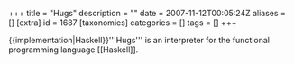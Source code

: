 +++
title = "Hugs"
description = ""
date = 2007-11-12T00:05:24Z
aliases = []
[extra]
id = 1687
[taxonomies]
categories = []
tags = []
+++

{{implementation|Haskell}}'''Hugs''' is an interpreter for the functional programming language [[Haskell]].
